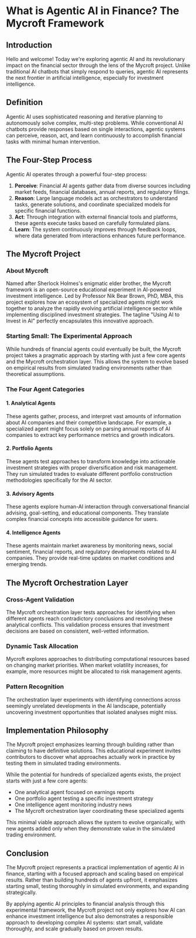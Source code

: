 # What is Agentic AI in Finance? The Mycroft Framework

## Introduction
Hello and welcome! Today we're exploring agentic AI and its revolutionary impact on the financial sector through the lens of the Mycroft project. Unlike traditional AI chatbots that simply respond to queries, agentic AI represents the next frontier in artificial intelligence, especially for investment intelligence.

## Definition
Agentic AI uses sophisticated reasoning and iterative planning to autonomously solve complex, multi-step problems. While conventional AI chatbots provide responses based on single interactions, agentic systems can perceive, reason, act, and learn continuously to accomplish financial tasks with minimal human intervention.

## The Four-Step Process
Agentic AI operates through a powerful four-step process:
1. **Perceive**: Financial AI agents gather data from diverse sources including market feeds, financial databases, annual reports, and regulatory filings.
2. **Reason**: Large language models act as orchestrators to understand tasks, generate solutions, and coordinate specialized models for specific financial functions.
3. **Act**: Through integration with external financial tools and platforms, these agents execute tasks based on carefully formulated plans.
4. **Learn**: The system continuously improves through feedback loops, where data generated from interactions enhances future performance.

## The Mycroft Project

### About Mycroft
Named after Sherlock Holmes's enigmatic elder brother, the Mycroft framework is an open-source educational experiment in AI-powered investment intelligence. Led by Professor Nik Bear Brown, PhD, MBA, this project explores how an ecosystem of specialized agents might work together to analyze the rapidly evolving artificial intelligence sector while implementing disciplined investment strategies. The tagline "Using AI to Invest in AI" perfectly encapsulates this innovative approach.

### Starting Small: The Experimental Approach
While hundreds of financial agents could eventually be built, the Mycroft project takes a pragmatic approach by starting with just a few core agents and the Mycroft orchestration layer. This allows the system to evolve based on empirical results from simulated trading environments rather than theoretical assumptions.

### The Four Agent Categories

#### 1. Analytical Agents
These agents gather, process, and interpret vast amounts of information about AI companies and their competitive landscape. For example, a specialized agent might focus solely on parsing annual reports of AI companies to extract key performance metrics and growth indicators.

#### 2. Portfolio Agents
These agents test approaches to transform knowledge into actionable investment strategies with proper diversification and risk management. They run simulated trades to evaluate different portfolio construction methodologies specifically for the AI sector.

#### 3. Advisory Agents
These agents explore human-AI interaction through conversational financial advising, goal-setting, and educational components. They translate complex financial concepts into accessible guidance for users.

#### 4. Intelligence Agents
These agents maintain market awareness by monitoring news, social sentiment, financial reports, and regulatory developments related to AI companies. They provide real-time updates on market conditions and emerging trends.

## The Mycroft Orchestration Layer

### Cross-Agent Validation
The Mycroft orchestration layer tests approaches for identifying when different agents reach contradictory conclusions and resolving these analytical conflicts. This validation process ensures that investment decisions are based on consistent, well-vetted information.

### Dynamic Task Allocation
Mycroft explores approaches to distributing computational resources based on changing market priorities. When market volatility increases, for example, more resources might be allocated to risk management agents.

### Pattern Recognition
The orchestration layer experiments with identifying connections across seemingly unrelated developments in the AI landscape, potentially uncovering investment opportunities that isolated analyses might miss.

## Implementation Philosophy

The Mycroft project emphasizes learning through building rather than claiming to have definitive solutions. This educational experiment invites contributors to discover what approaches actually work in practice by testing them in simulated trading environments.

While the potential for hundreds of specialized agents exists, the project starts with just a few core agents:
- One analytical agent focused on earnings reports
- One portfolio agent testing a specific investment strategy
- One intelligence agent monitoring industry news
- The Mycroft orchestration layer coordinating these specialized agents

This minimal viable approach allows the system to evolve organically, with new agents added only when they demonstrate value in the simulated trading environment.

## Conclusion

The Mycroft project represents a practical implementation of agentic AI in finance, starting with a focused approach and scaling based on empirical results. Rather than building hundreds of agents upfront, it emphasizes starting small, testing thoroughly in simulated environments, and expanding strategically.

By applying agentic AI principles to financial analysis through this experimental framework, the Mycroft project not only explores how AI can enhance investment intelligence but also demonstrates a responsible approach to developing complex AI systems: start small, validate thoroughly, and scale gradually based on proven results.

